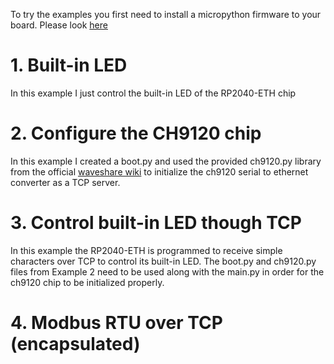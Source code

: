 To try the examples you first need to install a micropython firmware to your board.
Please look <a href="https://github.com/nichokap/RP2040-ETH/tree/main/MicroPython%20Firmware">here</a>

# 1. Built-in LED

In this example I just control the built-in LED of the RP2040-ETH chip

# 2. Configure the CH9120 chip

In this example I created a boot.py and used the provided ch9120.py library from the official <a href="https://www.waveshare.com/wiki/RP2040-ETH">waveshare wiki</a> to initialize the ch9120 serial to ethernet converter as a TCP server.

# 3. Control built-in LED though TCP
In this example the RP2040-ETH is programmed to receive simple characters over TCP to control its built-in LED.
The boot.py and ch9120.py files from Example 2 need to be used along with the main.py in order for the ch9120 chip to be initialized properly.

# 4. Modbus RTU over TCP (encapsulated)
